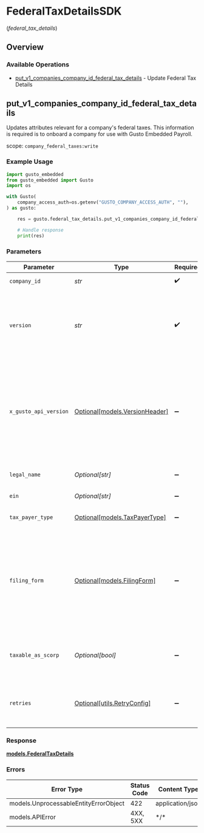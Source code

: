 # FederalTaxDetailsSDK
(*federal_tax_details*)

## Overview

### Available Operations

* [put_v1_companies_company_id_federal_tax_details](#put_v1_companies_company_id_federal_tax_details) - Update Federal Tax Details

## put_v1_companies_company_id_federal_tax_details

Updates attributes relevant for a company's federal taxes.
This information is required is to onboard a company for use with Gusto Embedded Payroll.

scope: `company_federal_taxes:write`

### Example Usage

```python
import gusto_embedded
from gusto_embedded import Gusto
import os

with Gusto(
    company_access_auth=os.getenv("GUSTO_COMPANY_ACCESS_AUTH", ""),
) as gusto:

    res = gusto.federal_tax_details.put_v1_companies_company_id_federal_tax_details(company_id="<id>", version="6cb95e00540706ca48d4577b3c839fbe", legal_name="Acme Corp.", tax_payer_type=gusto_embedded.TaxPayerType.LLP, filing_form=gusto_embedded.FilingForm.NINE_HUNDRED_AND_FORTY_FOUR, taxable_as_scorp=False)

    # Handle response
    print(res)

```

### Parameters

| Parameter                                                                                                                                                                                                                    | Type                                                                                                                                                                                                                         | Required                                                                                                                                                                                                                     | Description                                                                                                                                                                                                                  |
| ---------------------------------------------------------------------------------------------------------------------------------------------------------------------------------------------------------------------------- | ---------------------------------------------------------------------------------------------------------------------------------------------------------------------------------------------------------------------------- | ---------------------------------------------------------------------------------------------------------------------------------------------------------------------------------------------------------------------------- | ---------------------------------------------------------------------------------------------------------------------------------------------------------------------------------------------------------------------------- |
| `company_id`                                                                                                                                                                                                                 | *str*                                                                                                                                                                                                                        | :heavy_check_mark:                                                                                                                                                                                                           | The UUID of the company                                                                                                                                                                                                      |
| `version`                                                                                                                                                                                                                    | *str*                                                                                                                                                                                                                        | :heavy_check_mark:                                                                                                                                                                                                           | The current version of the object. See the [versioning guide](https://docs.gusto.com/embedded-payroll/docs/versioning#object-layer) for information on how to use this field.                                                |
| `x_gusto_api_version`                                                                                                                                                                                                        | [Optional[models.VersionHeader]](../../models/versionheader.md)                                                                                                                                                              | :heavy_minus_sign:                                                                                                                                                                                                           | Determines the date-based API version associated with your API call. If none is provided, your application's [minimum API version](https://docs.gusto.com/embedded-payroll/docs/api-versioning#minimum-api-version) is used. |
| `legal_name`                                                                                                                                                                                                                 | *Optional[str]*                                                                                                                                                                                                              | :heavy_minus_sign:                                                                                                                                                                                                           | The legal name of the company                                                                                                                                                                                                |
| `ein`                                                                                                                                                                                                                        | *Optional[str]*                                                                                                                                                                                                              | :heavy_minus_sign:                                                                                                                                                                                                           | The EIN of of the company                                                                                                                                                                                                    |
| `tax_payer_type`                                                                                                                                                                                                             | [Optional[models.TaxPayerType]](../../models/taxpayertype.md)                                                                                                                                                                | :heavy_minus_sign:                                                                                                                                                                                                           | What type of tax entity the company is                                                                                                                                                                                       |
| `filing_form`                                                                                                                                                                                                                | [Optional[models.FilingForm]](../../models/filingform.md)                                                                                                                                                                    | :heavy_minus_sign:                                                                                                                                                                                                           | The form used by the company for federal tax filing. One of:<br/>- 941 (Quarterly federal tax return)<br/>- 944 (Annual federal tax return)                                                                                  |
| `taxable_as_scorp`                                                                                                                                                                                                           | *Optional[bool]*                                                                                                                                                                                                             | :heavy_minus_sign:                                                                                                                                                                                                           | Whether this company should be taxed as an S-Corporation                                                                                                                                                                     |
| `retries`                                                                                                                                                                                                                    | [Optional[utils.RetryConfig]](../../models/utils/retryconfig.md)                                                                                                                                                             | :heavy_minus_sign:                                                                                                                                                                                                           | Configuration to override the default retry behavior of the client.                                                                                                                                                          |

### Response

**[models.FederalTaxDetails](../../models/federaltaxdetails.md)**

### Errors

| Error Type                            | Status Code                           | Content Type                          |
| ------------------------------------- | ------------------------------------- | ------------------------------------- |
| models.UnprocessableEntityErrorObject | 422                                   | application/json                      |
| models.APIError                       | 4XX, 5XX                              | \*/\*                                 |